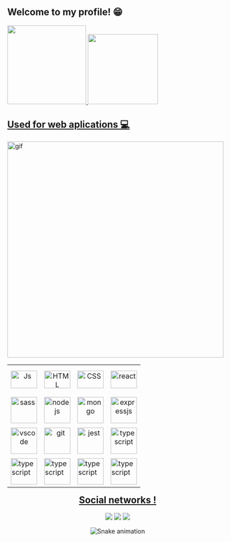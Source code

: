 ## Welcome to my profile! 😁

 <div>
   <a href="https://github.com/Pedro-Henrique-dos-Santos">
   <img height="180em" src="https://github-readme-stats.vercel.app/api?username=Pedro-Henrique-dos-Santos&show_icons=true&theme=synthwave&include_all_commits=true&count_private=true"/>
   <img height="160em" src="https://github-readme-stats.vercel.app/api/top-langs/?username=Pedro-Henrique-dos-Santos&layout=compact&langs_count=6&theme=synthwave"/>

</div>
 <h2>Used for web aplications 💻</h2>
 <img src="./Anime+Blogging_gif (480×270).gif" "height="312" width="494" alt="gif" align="left"/>
<table align="right">
  <tr height="70px">
   <td align="center">
     <img align="center" alt="Js" height="40" width="60" src="https://skillicons.dev/icons?i=javascript">
    </td>
   <td align="center">
     <img align="center" alt="HTML" height="40" width="60" src="https://skillicons.dev/icons?i=html">
   </td>
   <td align="center">
     <img align="center" alt="CSS" height="40" width="60" src="https://skillicons.dev/icons?i=css">
   </td>
   <td align="center">
     <img src="https://skillicons.dev/icons?i=react" height="40" width="60" alt="react" align="center" />
   </td>
  </tr>
 <tr height="70px" >
  <td align="center">
  <img src="https://skillicons.dev/icons?i=sass" "height="40" width="60" alt="sass" align="center"/>
 </td>
   <td align="center">                                                                                                                                                 
  <img src="https://skillicons.dev/icons?i=nodejs" "height="40" width="60" alt="nodejs" align="center"/>
  </td>
   <td align="center">
  <img src="https://skillicons.dev/icons?i=mongodb" "height="40" width="60" alt="mongo" align="center" />
 </td>
 <td align="center">                                                                                                                                                   
  <img src="https://skillicons.dev/icons?i=expressjs" "height="40" width="60" alt="expressjs" align="center"/>
  </td>
 </tr>
  <tr height="70px" >
  <td align="center">
  <img src="https://skillicons.dev/icons?i=redux" "height="40" width="60" alt="vscode" align="center"/>
 </td>
   <td align="center">                                                                                                                                                 
  <img src="https://skillicons.dev/icons?i=git" "height="40" width="60" alt="git" align="center"/>
  </td>
   <td align="center">
  <img src="https://skillicons.dev/icons?i=nestjs" "height="40" width="60" alt="jest" align="center" />
 </td>
 <td align="center">                                                                                                                                                   
  <img src="https://skillicons.dev/icons?i=ts" "height="40" width="60" alt="typescript" align="center"/>
  </td>
 </tr>
 <tr height="70px" >
  <td>
   <img src="https://skillicons.dev/icons?i=vscode" "height="40" width="60" alt="typescript" align="center"/>
  </td>
  <td>
   <img src="https://skillicons.dev/icons?i=styledcomponents" "height="40" width="60" alt="typescript" align="center"/>
  </td>     
  <td>
   <img src="https://skillicons.dev/icons?i=mysql" "height="40" width="60" alt="typescript" align="center"/>
  </td>   
    <td>
   <img src="https://skillicons.dev/icons?i=prisma" "height="40" width="60" alt="typescript" align="center"/>
  </td>                                                                                                         
   </table>                
                 
</div>
 
 <br>
  <br>
<br>
<br>
<br>                                                                                                           
<br>
<br>
<br>
<br>
<br>
<br>     
<br>
<br>                                                                                                           
  <h2 align="center">Social networks !</h2>
 
<div align="center"> 
  
  <a href="https://www.instagram.com/ptb0y/" target="_blank"><img src="https://img.shields.io/badge/-Instagram-%23E4405F?style=for-the-badge&logo=instagram&logoColor=white" target="_blank"></a>
  <a href = ""><img src="https://img.shields.io/badge/-Gmail-%23333?style=for-the-badge&logo=gmail&logoColor=white" target="_blank"></a>
  <a href="" target="_blank"><img src="https://img.shields.io/badge/-LinkedIn-%230077B5?style=for-the-badge&logo=linkedin&logoColor=white" target="_blank"></a> 
 
  ![Snake animation](https://github.com/Pedro-Henrique-dos-Santos/Pedro-Henrique-dos-Santos/blob/output/github-contribution-grid-snake.svg)

</div>
